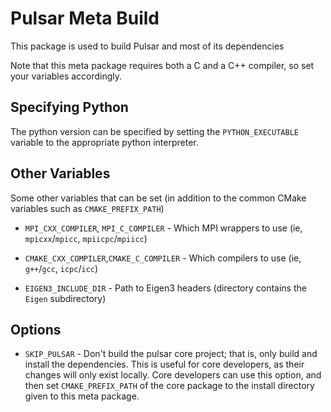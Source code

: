 Pulsar Meta Build
=================

This package is used to build Pulsar and most of its dependencies

Note that this meta package requires both a C and a C++ compiler, so set
your variables accordingly.

Specifying Python
-----------------

The python version can be specified by setting the `PYTHON_EXECUTABLE` variable to
the appropriate python interpreter.

Other Variables
----------------

Some other variables that can be set (in addition to the common CMake variables such as `CMAKE_PREFIX_PATH`)

- `MPI_CXX_COMPILER`, `MPI_C_COMPILER` - Which MPI wrappers to use (ie, `mpicxx`/`mpicc`, `mpiicpc`/`mpiicc`)

- `CMAKE_CXX_COMPILER`,`CMAKE_C_COMPILER` - Which compilers to use (ie, `g++`/`gcc`, `icpc`/`icc`)

- `EIGEN3_INCLUDE_DIR` - Path to Eigen3 headers (directory contains the `Eigen` subdirectory)


Options
-------

- `SKIP_PULSAR` - Don't build the pulsar core project; that is, only build and install the
                  dependencies. This is useful for core developers, as their changes will
                  only exist locally. Core developers can use this option, and then set
                  `CMAKE_PREFIX_PATH` of the core package to the install directory
                  given to this meta package.

